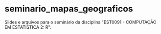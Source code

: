 # seminario_mapas_geograficos
Slides e arquivos para o seminário da disciplina "EST0091 - COMPUTAÇÃO EM ESTATÍSTICA 2: R".

